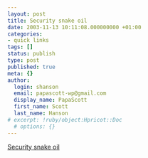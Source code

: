 ```yaml
---
layout: post
title: Security snake oil
date: 2003-11-13 10:11:08.000000000 +01:00
categories:
- quick links
tags: []
status: publish
type: post
published: true
meta: {}
author:
  login: shanson
  email: papascott-wp@gmail.com
  display_name: PapaScott
  first_name: Scott
  last_name: Hanson
# excerpt: !ruby/object:Hpricot::Doc
  # options: {}
---
```

<p><a title="SSL sucks" href="http://mpt.phrasewise.com/2003/11/11#a542">Security snake oil</a></p>
